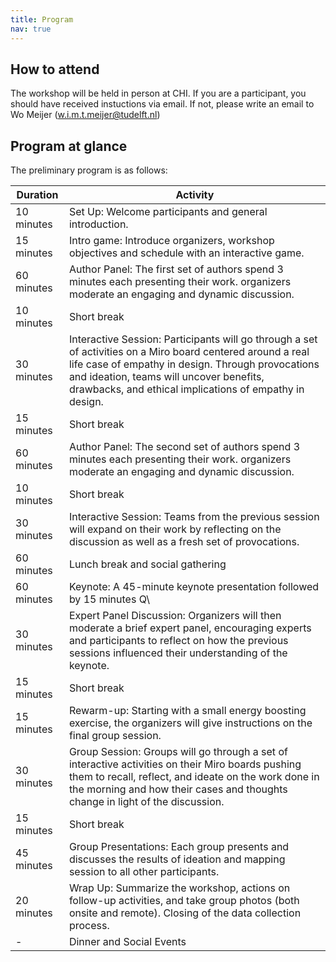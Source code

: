 ```yaml
---
title: Program
nav: true
---
```


## How to attend

The workshop will be held in person at CHI. If you are a participant, you should have received instuctions via email. If not, please write an email to Wo Meijer (w.i.m.t.meijer@tudelft.nl)

## Program at glance

The preliminary program is as follows:

| **Duration** | **Activity**                                                                                                                                                                                                                                                                    |
|--------------|---------------------------------------------------------------------------------------------------------------------------------------------------------------------------------------------------------------------------------------------------------------------------------|
| 10 minutes   | Set Up: Welcome participants and general introduction.                                                                                                                                                                                                                   |
| 15 minutes   | Intro game: Introduce organizers, workshop objectives and schedule with an interactive game.                                                                                                                                                                           |
| 60 minutes   | Author Panel: The first set of authors spend 3 minutes each presenting their work. organizers moderate an engaging and dynamic discussion.                                                                                                                             |
| 10 minutes   | Short break                                                                                                                                                                                                                                                                     |
| 30 minutes   | Interactive Session: Participants will go through a set of activities on a Miro board centered around a real life case of empathy in design. Through provocations and ideation, teams will uncover benefits, drawbacks, and ethical implications of empathy in design. |
| 15 minutes   | Short break                                                                                                                                                                                                                                                                     |
| 60 minutes   | Author Panel: The second set of authors spend 3 minutes each presenting their work. organizers moderate an engaging and dynamic discussion.                                                                                                                            |
| 10 minutes   | Short break                                                                                                                                                                                                                                                                     |
| 30 minutes   | Interactive Session: Teams from the previous session will expand on their work by reflecting on the discussion as well as a fresh set of provocations.                                                                                                                 |
| 60 minutes   | Lunch break and social gathering                                                                                                                                                                                                                                                |
| 60 minutes   | Keynote: A 45-minute keynote presentation followed by 15 minutes Q\                                                                                                                                                                                                    |
| 30 minutes   | Expert Panel Discussion: Organizers will then moderate a brief expert panel, encouraging experts and participants to reflect on how the previous sessions influenced their understanding of the keynote.                                                               |
| 15 minutes   | Short break                                                                                                                                                                                                                                                                     |
| 15 minutes   | Rewarm-up: Starting with a small energy boosting exercise, the organizers will give instructions on the final group session.                                                                                                                                           |
| 30 minutes   | Group Session: Groups will go through a set of interactive activities on their Miro boards pushing them to recall, reflect, and ideate on the work done in the morning and how their cases and thoughts change in light of the discussion.                             |
| 15 minutes   | Short break                                                                                                                                                                                                                                                                     |
| 45 minutes   | Group Presentations: Each group presents and discusses the results of ideation and mapping session to all other participants.                                                                                                                                          |
| 20 minutes   | Wrap Up: Summarize the workshop, actions on follow-up activities, and take group photos (both onsite and remote). Closing of the data collection process.                                                                                                              |
| -            | Dinner and Social Events                                                                                                                                                                                                                                                        |
